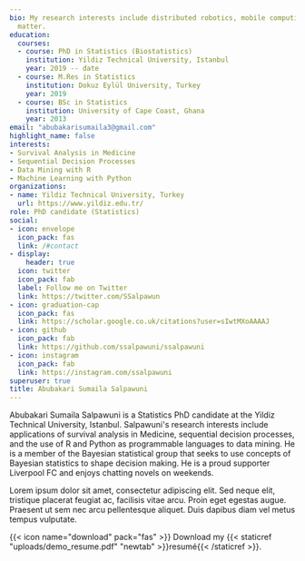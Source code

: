 ```yaml
---
bio: My research interests include distributed robotics, mobile computing and programmable 
  matter.
education:
  courses:
  - course: PhD in Statistics (Biostatistics)
    institution: Yildiz Technical University, Istanbul
    year: 2019 -- date
  - course: M.Res in Statistics
    institution: Dokuz Eylül University, Turkey
    year: 2019
  - course: BSc in Statistics
    institution: University of Cape Coast, Ghana
    year: 2013
email: "abubakarisumaila3@gmail.com"
highlight_name: false
interests:
- Survival Analysis in Medicine
- Sequential Decision Processes
- Data Mining with R
- Machine Learning with Python
organizations:
- name: Yildiz Technical University, Turkey
  url: https://www.yildiz.edu.tr/
role: PhD candidate (Statistics)
social:
- icon: envelope
  icon_pack: fas
  link: /#contact
- display:
    header: true
  icon: twitter
  icon_pack: fab
  label: Follow me on Twitter
  link: https://twitter.com/SSalpawun
- icon: graduation-cap
  icon_pack: fas
  link: https://scholar.google.co.uk/citations?user=sIwtMXoAAAAJ
- icon: github
  icon_pack: fab
  link: https://github.com/ssalpawuni/ssalpawuni
- icon: instagram
  icon_pack: fab
  link: https://instagram.com/ssalpawuni
superuser: true
title: Abubakari Sumaila Salpawuni
---
```


Abubakari Sumaila Salpawuni is a Statistics PhD candidate at the Yildiz Technical University, Istanbul. Salpawuni's research interests include applications of survival analysis in Medicine, sequential decision processes, and the use of R and Python as programmable languages to data mining.  He is a member of the Bayesian statistical group that seeks to use concepts of Bayesian statistics to shape decision making. He is a proud supporter Liverpool FC and enjoys chatting novels on weekends.

Lorem ipsum dolor sit amet, consectetur adipiscing elit. Sed neque elit, tristique placerat feugiat ac, facilisis vitae arcu. Proin eget egestas augue. Praesent ut sem nec arcu pellentesque aliquet. Duis dapibus diam vel metus tempus vulputate.

{{< icon name="download" pack="fas" >}} Download my {{< staticref "uploads/demo_resume.pdf" "newtab" >}}resumé{{< /staticref >}}.
